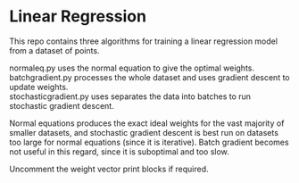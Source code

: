 # Linear Regression

This repo contains three algorithms for training a linear regression model from a dataset of points.<br>

normaleq.py uses the normal equation to give the optimal weights.<br>
batchgradient.py processes the whole dataset and uses gradient descent to update weights.<br>
stochasticgradient.py uses separates the data into batches to run stochastic gradient descent.<br>

Normal equations produces the exact ideal weights for the vast majority of smaller datasets, and stochastic gradient descent is best run on
datasets too large for normal equations (since it is iterative). Batch gradient becomes not useful in this regard, since it is suboptimal and too slow.
	
Uncomment the weight vector print blocks if required.